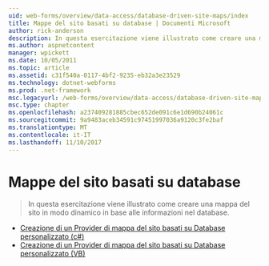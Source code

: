 ```yaml
---
uid: web-forms/overview/data-access/database-driven-site-maps/index
title: Mappe del sito basati su database | Documenti Microsoft
author: rick-anderson
description: In questa esercitazione viene illustrato come creare una mappa del sito in modo dinamico in base alle informazioni nel database.
ms.author: aspnetcontent
manager: wpickett
ms.date: 10/05/2011
ms.topic: article
ms.assetid: c31f540a-0117-4bf2-9235-eb32a3e23529
ms.technology: dotnet-webforms
ms.prod: .net-framework
msc.legacyurl: /web-forms/overview/data-access/database-driven-site-maps
msc.type: chapter
ms.openlocfilehash: a237409281885cbec652de091c6e1d690b24061c
ms.sourcegitcommit: 9a9483aceb34591c97451997036a9120c3fe2baf
ms.translationtype: MT
ms.contentlocale: it-IT
ms.lasthandoff: 11/10/2017
---
```

<a name="database-driven-site-maps"></a>Mappe del sito basati su database
====================
> In questa esercitazione viene illustrato come creare una mappa del sito in modo dinamico in base alle informazioni nel database.


- [Creazione di un Provider di mappa del sito basati su Database personalizzato (c#)](building-a-custom-database-driven-site-map-provider-cs.md)
- [Creazione di un Provider di mappa del sito basati su Database personalizzato (VB)](building-a-custom-database-driven-site-map-provider-vb.md)
